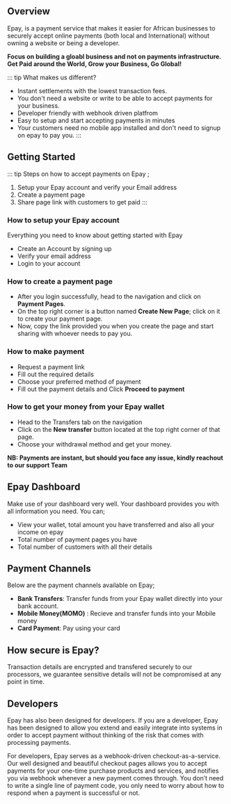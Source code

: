 ## Overview
Epay, is a payment service that makes it easier for African businesses to securely accept online payments (both local and International) without owning a website or being a developer.  

**Focus on building a gloabl business and not on payments infrastructure. Get Paid around the World, Grow your Business, Go Global!**


::: tip What makes us different?

- Instant settlements with the lowest transaction fees. 
- You don't need a website or write to be able to accept payments for your business.
- Developer friendly with webhook driven platfrom
- Easy to setup and start accepting payments in minutes
- Your customers need no mobile app installed and don't need to signup on epay to pay you.
:::

## Getting Started 
  ::: tip Steps on how to accept payments on Epay ;
  1. Setup your Epay account and verify your Email address
  2. Create a payment page
  3. Share page link with customers to get paid
  :::
    
 ### How to setup your Epay account
  Everything you need to know about getting started with Epay
   - Create an Account by signing up
   - Verify your email address
   - Login to your account

 ### How to create a payment page
 - After you login successfully, head to the navigation and click on **Payment Pages**. 
 - On the top right corner is a button named **Create New Page**; click on it to create your payment page. 
 - Now, copy the link provided you when you create the page and start sharing with whoever needs to pay you.

 ### How to make payment 
 - Request a payment link
 - Fill out the required details 
 - Choose your preferred method of payment
 - Fill out the payment details and Click **Proceed to payment**

 ### How to get your money from your Epay wallet
- Head to the Transfers tab on the navigation
- Click on the **New transfer** button located at the top right corner of that page.
- Choose your withdrawal method and get your money.

**NB: Payments are instant, but should you face any issue, kindly reachout to our support Team**

## Epay Dashboard
Make use of your dashboard very well. Your dashboard provides you with all information you need. You can;

- View your wallet, total amount you have transferred and also all your income on epay 
- Total number of payment pages you have
- Total number of customers with all their details

## Payment Channels
Below are the payment channels available on Epay;

 - **Bank Transfers**: Transfer funds from your Epay wallet directly into your bank account.
 - **Mobile Money(MOMO)** : Recieve and transfer funds into your Mobile money
 - **Card Payment**: Pay using your card


## How secure is Epay?
Transaction details are encrypted and transfered securely to our processors, we guarantee sensitive details will not be compromised at any point in time.


## Developers
Epay has also been designed for developers. If you are a developer, Epay has been designed to allow you extend and easily integrate into systems in order to accept payment without thinking of the risk that comes with processing payments.

For developers, Epay serves as a webhook-driven checkout-as-a-service. Our well designed and beautiful checkout pages allows you to accept payments for your one-time purchase products and services, and notifies you via webhook whenever a new payment comes through. You don’t need to write a single line of payment code, you only need to worry about how to respond when a payment is successful or not.


